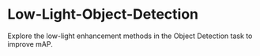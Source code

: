 # Low-Light-Object-Detection
Explore the low-light enhancement methods in the Object Detection task to improve mAP.
